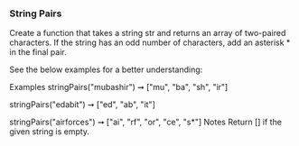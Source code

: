 ### String Pairs

Create a function that takes a string str and returns an array of two-paired characters. If the string has an odd number of characters, add an asterisk \* in the final pair.

See the below examples for a better understanding:

Examples
stringPairs("mubashir") ➞ ["mu", "ba", "sh", "ir"]

stringPairs("edabit") ➞ ["ed", "ab", "it"]

stringPairs("airforces") ➞ ["ai", "rf", "or", "ce", "s*"]
Notes
Return [] if the given string is empty.
